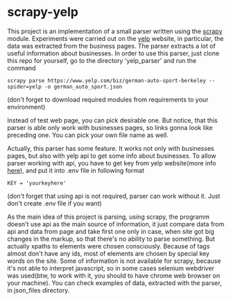 # scrapy-yelp
  This project is an implementation of a small parser written using the [scrapy](https://docs.scrapy.org/en/latest/index.html) module. Experiments were carried out on the [yelp](https://www.yelp.com/) website, in particular, the data was extracted from the business pages. The parser extracts a lot of useful information about businesses.
  In order to use this parser, just clone this repo for yourself, go to the directory 'yelp_parser' and run the command 
  
`scrapy parse https://www.yelp.com/biz/german-auto-sport-berkeley --spider=yelp -o german_auto_sport.json`

(don't forget to download required modules from requirements to your environment)

Instead of test web page, you can pick desirable one. But notice, that this parser is able only work with businesses pages, so links gonna look like preceding one. You can pick your own file name as well.

  Actually, this parser has some feature. It works not only with businesses pages, but also with yelp api to get some info about businesses. To allow parser working with api, you have to get key from yelp website(more info [here](https://www.yelp.com/developers/documentation/v3/authentication)), and put it into .env file in following format 
  
  `KEY = 'yourkeyhere'`
  
  (don't forget that using api is not required, parser can work without it. Just don't create .env file if you want)
  
  As the main idea of this project is parsing, using scrapy, the programm doesn't use api as the main source of information, it just compare data from api and data from page and take first one only in case, when site got big changes in the markup, so that there's no ability to parse something. But actually xpaths to elements were chosen consciously. Because of tags almost don't have any ids, most of elements are chosen by special key words on the site. Some of information is not available for scrapy, because it's not able to interpret javascript, so in some cases selenium webdriver was used(btw, to work with it, you should to have chrome web browser on your machine). You can check examples of data, extracted with the parser, in json_files directory.
